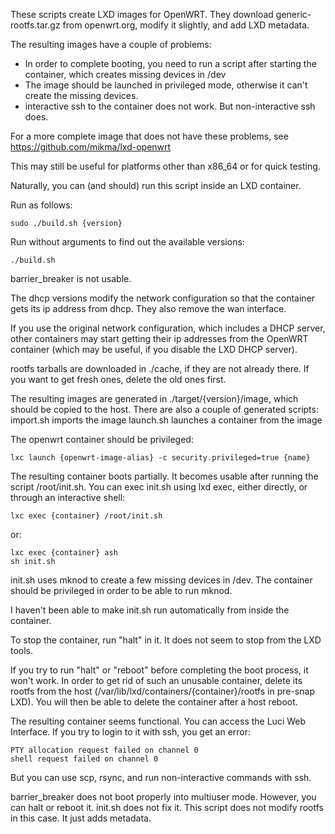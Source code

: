 These scripts create LXD images for OpenWRT.
They download generic-rootfs.tar.gz from openwrt.org, modify it slightly, and add LXD metadata.

The resulting images have a couple of problems:
- In order to complete booting, you need to run a script after starting the container, which creates missing devices in /dev
- The image should be launched in privileged mode, otherwise it can't create the missing devices.
- interactive ssh to the container does not work.  But non-interactive ssh does.

For a more complete image that does not have these problems, see https://github.com/mikma/lxd-openwrt

This may still be useful for platforms other than x86_64 or for quick testing.  

Naturally, you can (and should) run this script inside an LXD container.

Run as follows:

	sudo ./build.sh {version}

Run without arguments to find out the available versions:

	./build.sh

barrier_breaker is not usable.

The dhcp versions modify the network configuration so that the container gets its ip address from dhcp.  They also remove the wan interface.

If you use the original network configuration, which includes a DHCP server, other containers may start getting their ip addresses from the OpenWRT container (which may be useful, if you disable the LXD DHCP server).

rootfs tarballs are downloaded in ./cache, if they are not already there.
If you want to get fresh ones, delete the old ones first.

The resulting images are generated in ./target/{version}/image, which should be copied to the host.
There are also a couple of generated scripts:
import.sh imports the image
launch.sh <name> launches a container from the image

The openwrt container should be privileged:

	lxc launch {openwrt-image-alias} -c security.privileged=true {name}

The resulting container boots partially.  It becomes usable after running the script /root/init.sh.  You can exec init.sh using lxd exec, either directly, or through an interactive shell:

	lxc exec {container} /root/init.sh

or:

	lxc exec {container} ash
	sh init.sh


init.sh uses mknod to create a few missing devices in /dev.  The container should be privileged in order to be able to run mknod.

I haven't been able to make init.sh run automatically from inside the container.

To stop the container, run "halt" in it.  It does not seem to stop from the LXD tools.

If you try to run "halt" or "reboot" before completing the boot process, it won't work.  In order to get rid of such an unusable container, delete its rootfs from the host (/var/lib/lxd/containers/{container}/rootfs in pre-snap LXD).  You will then be able to delete the container after a host reboot.

The resulting container seems functional.
You can access the Luci Web Interface.
If you try to login to it with ssh, you get an error:

	PTY allocation request failed on channel 0
	shell request failed on channel 0

But you can use scp, rsync, and run non-interactive commands with ssh.

barrier_breaker does not boot properly into multiuser mode.  However, you can halt or reboot it.  init.sh does not fix it.  This script does not modify rootfs in this case.  It just adds metadata.
